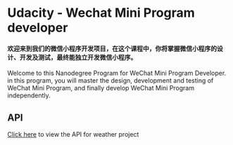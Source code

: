 # Udacity - Wechat Mini Program developer
#### 欢迎来到我们的微信小程序开发项目，在这个课程中，你将掌握微信小程序的设计、开发及测试，最终能独立开发微信小程序。

Welcome to this Nanodegree Program for WeChat Mini Program Developer. in this program, you will master the design, development and testing of WeChat Mini Program, and finally develop WeChat Mini Program independently.

## API
[Click here](https://github.com/udacity/cn-wechat-weather/blob/default-1-1/weather_api.md) to view the API for weather project